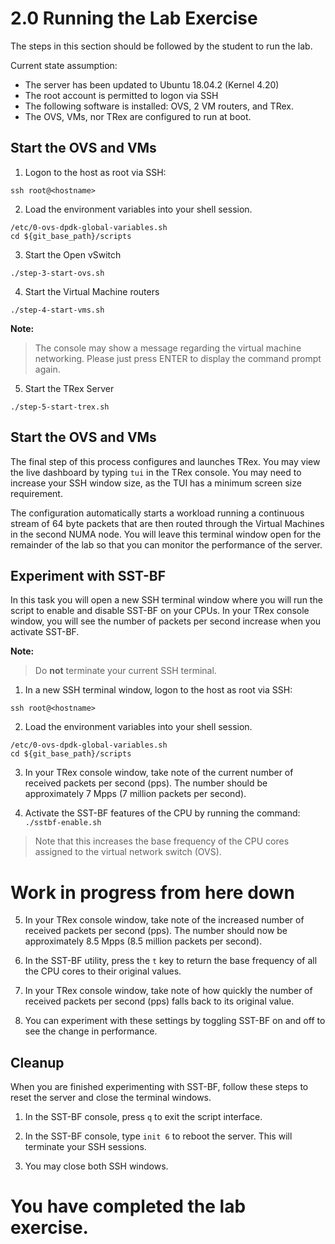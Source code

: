 # 2.0 Running the Lab Exercise
The steps in this section should be followed by the student to run the lab.

Current state assumption:
* The server has been updated to Ubuntu 18.04.2 (Kernel 4.20)
* The root account is permitted to logon via SSH
* The following software is installed: OVS, 2 VM routers, and TRex.
* The OVS, VMs, nor TRex are configured to run at boot.

## Start the OVS and VMs

1. Logon to the host as root via SSH:
```
ssh root@<hostname>
```
2. Load the environment variables into your shell session.
```
/etc/0-ovs-dpdk-global-variables.sh
cd ${git_base_path}/scripts
```
3. Start the Open vSwitch
```
./step-3-start-ovs.sh
```
4. Start the Virtual Machine routers
```
./step-4-start-vms.sh
```
**Note:**
> The console may show a message regarding the virtual machine networking. Please just press ENTER to display the command prompt again. 

5. Start the TRex Server
```
./step-5-start-trex.sh
```

## Start the OVS and VMs

The final step of this process configures and launches TRex. You may view the live dashboard by typing `tui` in the TRex console. You may need to increase your SSH window size, as the TUI has a minimum screen size requirement.

The configuration automatically starts a workload running a continuous stream of 64 byte packets that are then routed through the Virtual Machines in the second NUMA node.
You will leave this terminal window open for the remainder of the lab so that you can monitor the performance of the server.



## Experiment with SST-BF
In this task you will open a new SSH terminal window where you will run the script to enable and disable SST-BF on your CPUs. In your TRex console window, you will see the number of packets per second increase when you activate SST-BF.

**Note:**
> Do **not** terminate your current SSH terminal.

1. In a new SSH terminal window, logon to the host as root via SSH:
```
ssh root@<hostname>
```
2. Load the environment variables into your shell session.
```
/etc/0-ovs-dpdk-global-variables.sh
cd ${git_base_path}/scripts
```
3. In your TRex console window, take note of the current number of received packets per second (pps). The number should be approximately 7 Mpps (7 million packets per second).

4. Activate the SST-BF features of the CPU by running the command: `./sstbf-enable.sh`

> Note that this increases the base frequency of the CPU cores assigned to the virtual network switch (OVS).


# Work in progress from here down


5. In your TRex console window, take note of the increased number of received packets per second (pps). The number should now be approximately 8.5 Mpps (8.5 million packets per second).

7. In the SST-BF utility, press the `t` key to return the base frequency of all the CPU cores to their original values.

8. In your TRex console window, take note of how quickly the number of received packets per second (pps) falls back to its original value.

9. You can experiment with these settings by toggling SST-BF on and off to see the change in performance.

## Cleanup

When you are finished experimenting with SST-BF, follow these steps to reset the server and close the terminal windows.

1. In the SST-BF console, press `q` to exit the script interface.

2. In the SST-BF console, type `init 6` to reboot the server. This will terminate your SSH sessions.

3. You may close both SSH windows.


# You have completed the lab exercise.
